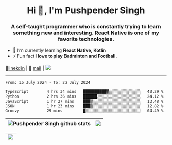 <h1 align="center">Hi 👋, I'm Pushpender Singh</h1>
<h3 align="center">A self-taught programmer who is constantly trying to learn something new and interesting. React Native is one of my favorite technologies.</h3>

- 🌱 I’m currently learning **React Native, Kotlin**
- ⚡ Fun fact **I love to play Badminton and Football.**

👔[linekdin](https://www.linkedin.com/in/pushpender-singh-240061202/) | 📧 [mail](mailto:pushpendersingh694@gmail.com) | 
<a href="https://github.com/pushpender-singh-ap/pushpender-singh-ap">
    <img src="https://komarev.com/ghpvc/?username=pushpender-singh-ap&style=for-the-badge">
</a>


---

<!--START_SECTION:waka-->

```txt
From: 15 July 2024 - To: 22 July 2024

TypeScript        4 hrs 34 mins   ██████████▓░░░░░░░░░░░░░░   42.29 %
Python            2 hrs 36 mins   ██████░░░░░░░░░░░░░░░░░░░   24.12 %
JavaScript        1 hr 27 mins    ███▒░░░░░░░░░░░░░░░░░░░░░   13.48 %
JSON              1 hr 23 mins    ███▒░░░░░░░░░░░░░░░░░░░░░   12.82 %
Groovy            29 mins         █░░░░░░░░░░░░░░░░░░░░░░░░   04.49 %
```

<!--END_SECTION:waka-->


| <a><img align="center" src="https://github-readme-stats-iota-ecru-15.vercel.app/api?username=pushpender-singh-ap&show_icons=true&include_all_commits=true&theme=buefy&hide_border=true" alt="Pushpender Singh github stats" /></a> | <a><img align="center" src="https://github-readme-stats-iota-ecru-15.vercel.app/api/top-langs/?username=pushpender-singh-ap&layout=compact&theme=buefy&hide_border=true" /></a> |
| ------------- | ------------- |

| <a> <img align="left" src="https://github-readme-streak-stats.herokuapp.com/?user=pushpender-singh-ap" /></br> </a> |
| ------------- |
